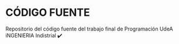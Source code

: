 # **CÓDIGO FUENTE**

Repositorio del código fuente del trabajo final de Programación UdeA iNGENIERIA Indistrial ✔️
